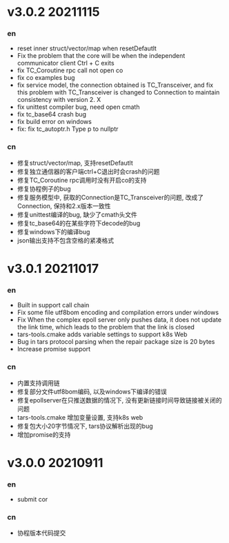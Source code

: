 
# v3.0.2 20211115
### en
- reset inner struct/vector/map when resetDefautlt
- Fix the problem that the core will be when the independent communicator client Ctrl + C exits
- fix TC_Coroutine rpc call not open co
- fix co examples bug
- fix service model, the connection obtained is TC_Transceiver, and fix this problem with TC_Transceiver is changed to Connection to maintain consistency with version 2. X
- fix unittest compiler bug, need open cmath
- fix tc_base64 crash bug
- fix build error on windows
- fix: fix tc_autoptr.h Type p to nullptr
### cn
- 修复struct/vector/map, 支持resetDefautlt
- 修复独立通信器的客户端ctrl+C退出时会crash的问题
- 修复TC_Coroutine rpc调用时没有开启co的支持
- 修复协程例子的bug
- 修复服务模型中, 获取的Connection是TC_Transceiver的问题, 改成了Connection, 保持和2.x版本一致性
- 修复unittest编译的bug, 缺少了cmath头文件
- 修复tc_base64的在某些字符下decode的bug
- 修复windows下的编译bug
- json输出支持不包含空格的紧凑格式


# v3.0.1 20211017
### en
- Built in support call chain
- Fix some file utf8bom encoding and compilation errors under windows
- Fix When the complex epoll server only pushes data, it does not update the link time, which leads to the problem that the link is closed
- tars-tools.cmake adds variable settings to support k8s Web
- Bug in tars protocol parsing when the repair package size is 20 bytes
- Increase promise support
### cn
- 内置支持调用链
- 修复部分文件utf8bom编码, 以及windows下编译的错误
- 修复epollserver在只推送数据的情况下, 没有更新链接时间导致链接被关闭的问题
- tars-tools.cmake 增加变量设置, 支持k8s web
- 修复包大小20字节情况下, tars协议解析出现的bug
- 增加promise的支持

# v3.0.0 20210911
### en
- submit cor
### cn
- 协程版本代码提交